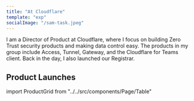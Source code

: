 ```yaml
---
title: "At Cloudflare"
template: "exp"
socialImage: "/sam-task.jpeg"
---
```


I am a Director of Product at Cloudflare, where I focus on building Zero Trust security products and making data control easy. The products in my group include Access, Tunnel, Gateway, and the Cloudflare for Teams client. Back in the day, I also launched our Registrar.

## Product Launches

import ProductGrid from "../../src/components/Page/Table"